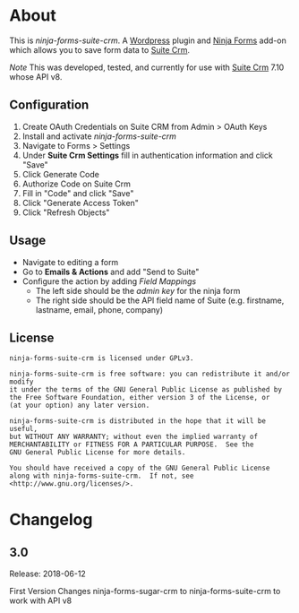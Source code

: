 # About #

This is _ninja-forms-suite-crm_. A [Wordpress] plugin and [Ninja Forms][ninja-forms] add-on which 
allows you to save form data to [Suite Crm][suite-crm]. 

*Note* This was developed, tested, and currently for use with [Suite Crm][suite-crm] 7.10 whose API
v8.

## Configuration ##

1. Create OAuth Credentials on Suite CRM from Admin > OAuth Keys
2. Install and activate _ninja-forms-suite-crm_
3. Navigate to Forms > Settings
4. Under **Suite Crm Settings** fill in authentication information and click "Save"
5. Click Generate Code
6. Authorize Code on Suite Crm
7. Fill in "Code" and click "Save"
8. Click "Generate Access Token"
9. Click "Refresh Objects"

## Usage ##

* Navigate to editing a form
* Go to **Emails & Actions** and add "Send to Suite"
* Configure the action by adding _Field Mappings_
  * The left side should be the _admin key_ for the ninja form
  * The right side should be the API field name of Suite (e.g. firstname, lastname, email, phone, company)

## License ##

    ninja-forms-suite-crm is licensed under GPLv3.

    ninja-forms-suite-crm is free software: you can redistribute it and/or modify
    it under the terms of the GNU General Public License as published by
    the Free Software Foundation, either version 3 of the License, or
    (at your option) any later version.

    ninja-forms-suite-crm is distributed in the hope that it will be useful,
    but WITHOUT ANY WARRANTY; without even the implied warranty of
    MERCHANTABILITY or FITNESS FOR A PARTICULAR PURPOSE.  See the
    GNU General Public License for more details.

    You should have received a copy of the GNU General Public License
    along with ninja-forms-suite-crm.  If not, see <http://www.gnu.org/licenses/>.

# Changelog #

## 3.0 ##

Release: 2018-06-12

First Version
Changes ninja-forms-sugar-crm to ninja-forms-suite-crm to work with API v8

[suite-crm]: https://suitecrm.com/
[ninja-forms]: https://ninjaforms.com/
[wordpress]: https://wordpress.com/
[suite-crm-6-5-api-docs]: http://support.suitecrm.com/Documentation/Suite_Developer/Suite_Developer_Guide_6.5/Application_Framework/Web_Services/REST/
